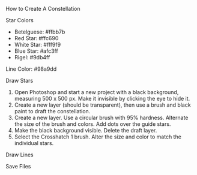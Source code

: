How to Create A Constellation

Star Colors
- Betelguese: #ffbb7b
- Red Star: #ffc690
- White Star: #fff9f9
- Blue Star: #afc3ff
- Rigel: #9db4ff 

Line Color: #98a9dd

Draw Stars
1. Open Photoshop and start a new project with a black background, measuring 500 x 500 px. Make it invisible by clicking the eye to hide it.
2. Create a new layer (should be transparent), then use a brush and black paint to draft the constellation.
3. Create a new layer. Use a circular brush with 95% hardness. Alternate the size of the brush and colors. Add dots over the guide stars. 
4. Make the black background visible. Delete the draft layer.
5. Select the Crosshatch 1 brush. Alter the size and color to match the individual stars.

Draw Lines


Save Files

